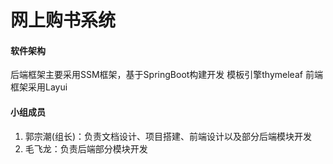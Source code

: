 # 网上购书系统

#### 软件架构
后端框架主要采用SSM框架，基于SpringBoot构建开发
模板引擎thymeleaf
前端框架采用Layui


#### 小组成员

1.  郭宗潮(组长)：负责文档设计、项目搭建、前端设计以及部分后端模块开发
2.  毛飞龙：负责后端部分模块开发
